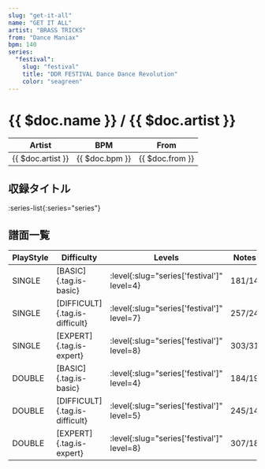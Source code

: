 ```yaml
---
slug: "get-it-all"
name: "GET IT ALL"
artist: "BRASS TRICKS"
from: "Dance Maniax"
bpm: 140
series:
  "festival":
    slug: "festival"
    title: "DDR FESTIVAL Dance Dance Revolution"
    color: "seagreen"
---
```


# {{ $doc.name }} / {{ $doc.artist }}

|Artist|BPM|From|
|------|---|----|
|{{ $doc.artist }}|{{ $doc.bpm }}|{{ $doc.from }}|

## 収録タイトル

:series-list{:series="series"}

## 譜面一覧

|PlayStyle|Difficulty|Levels|Notes|Movie|
|---------|----------|------|-----|-----|
|SINGLE|[BASIC]{.tag.is-basic}|:level{:slug="series['festival']" level=4}|181/14||
|SINGLE|[DIFFICULT]{.tag.is-difficult}|:level{:slug="series['festival']" level=7}|257/24||
|SINGLE|[EXPERT]{.tag.is-expert}|:level{:slug="series['festival']" level=8}|303/31||
|DOUBLE|[BASIC]{.tag.is-basic}|:level{:slug="series['festival']" level=4}|184/19||
|DOUBLE|[DIFFICULT]{.tag.is-difficult}|:level{:slug="series['festival']" level=5}|245/14||
|DOUBLE|[EXPERT]{.tag.is-expert}|:level{:slug="series['festival']" level=8}|307/18||
